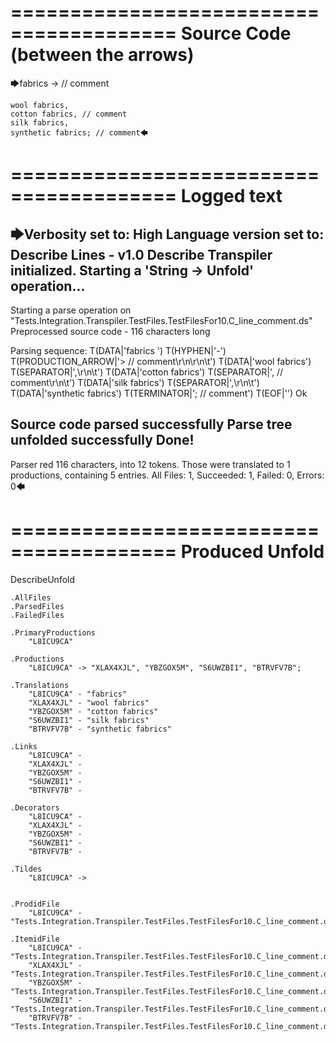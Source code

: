 ========================================
Source Code (between the arrows)
========================================

🡆fabrics -> // comment

	wool fabrics,
	cotton fabrics, // comment
	silk fabrics,
	synthetic fabrics; // comment🡄

========================================
Logged text
========================================

🡆Verbosity set to: High
Language version set to: Describe Lines - v1.0
Describe Transpiler initialized.
Starting a 'String -> Unfold' operation...
------------------------
Starting a parse operation on "Tests.Integration.Transpiler.TestFiles.TestFilesFor10.C_line_comment.ds"
Preprocessed source code - 116 characters long

Parsing sequence: T(DATA|'fabrics ') T(HYPHEN|'-') T(PRODUCTION_ARROW|'> // comment\r\n\r\n\t') T(DATA|'wool fabrics') T(SEPARATOR|',\r\n\t') T(DATA|'cotton fabrics') T(SEPARATOR|', // comment\r\n\t') T(DATA|'silk fabrics') T(SEPARATOR|',\r\n\t') T(DATA|'synthetic fabrics') T(TERMINATOR|'; // comment') T(EOF|'<EOF>') Ok

Source code parsed successfully
Parse tree unfolded successfully
Done!
------------------------
Parser red 116 characters, into 12 tokens.
Those were translated to 1 productions, containing 5 entries.
All Files: 1, Succeeded: 1, Failed: 0, Errors: 0🡄

========================================
Produced Unfold
========================================

DescribeUnfold

    .AllFiles
    .ParsedFiles
    .FailedFiles

    .PrimaryProductions
        "L8ICU9CA" 

    .Productions
        "L8ICU9CA" -> "XLAX4XJL", "YBZGOX5M", "S6UWZBI1", "BTRVFV7B";

    .Translations
        "L8ICU9CA" - "fabrics"
        "XLAX4XJL" - "wool fabrics"
        "YBZGOX5M" - "cotton fabrics"
        "S6UWZBI1" - "silk fabrics"
        "BTRVFV7B" - "synthetic fabrics"

    .Links
        "L8ICU9CA" - 
        "XLAX4XJL" - 
        "YBZGOX5M" - 
        "S6UWZBI1" - 
        "BTRVFV7B" - 

    .Decorators
        "L8ICU9CA" - 
        "XLAX4XJL" - 
        "YBZGOX5M" - 
        "S6UWZBI1" - 
        "BTRVFV7B" - 

    .Tildes
        "L8ICU9CA" -> 


    .ProdidFile
        "L8ICU9CA" - "Tests.Integration.Transpiler.TestFiles.TestFilesFor10.C_line_comment.ds"

    .ItemidFile
        "L8ICU9CA" - "Tests.Integration.Transpiler.TestFiles.TestFilesFor10.C_line_comment.ds"
        "XLAX4XJL" - "Tests.Integration.Transpiler.TestFiles.TestFilesFor10.C_line_comment.ds"
        "YBZGOX5M" - "Tests.Integration.Transpiler.TestFiles.TestFilesFor10.C_line_comment.ds"
        "S6UWZBI1" - "Tests.Integration.Transpiler.TestFiles.TestFilesFor10.C_line_comment.ds"
        "BTRVFV7B" - "Tests.Integration.Transpiler.TestFiles.TestFilesFor10.C_line_comment.ds"

